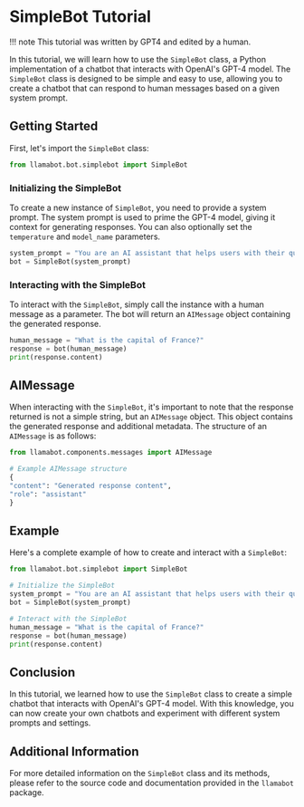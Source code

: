 # SimpleBot Tutorial

!!! note
This tutorial was written by GPT4 and edited by a human.

In this tutorial, we will learn how to use the `SimpleBot` class, a Python implementation of a chatbot that interacts with OpenAI's GPT-4 model. The `SimpleBot` class is designed to be simple and easy to use, allowing you to create a chatbot that can respond to human messages based on a given system prompt.

## Getting Started

First, let's import the `SimpleBot` class:

```python
from llamabot.bot.simplebot import SimpleBot
```

### Initializing the SimpleBot

To create a new instance of `SimpleBot`, you need to provide a system prompt. The system prompt is used to prime the GPT-4 model, giving it context for generating responses. You can also optionally set the `temperature` and `model_name` parameters.

```python
system_prompt = "You are an AI assistant that helps users with their questions."
bot = SimpleBot(system_prompt)
```

### Interacting with the SimpleBot

To interact with the `SimpleBot`, simply call the instance with a human message as a parameter. The bot will return an `AIMessage` object containing the generated response.

```python
human_message = "What is the capital of France?"
response = bot(human_message)
print(response.content)
```

## AIMessage

When interacting with the `SimpleBot`, it's important to note that the response returned is not a simple string, but an `AIMessage` object. This object contains the generated response and additional metadata. The structure of an `AIMessage` is as follows:

```python
from llamabot.components.messages import AIMessage

# Example AIMessage structure
{
"content": "Generated response content",
"role": "assistant"
}
```

## Example

Here's a complete example of how to create and interact with a `SimpleBot`:

```python
from llamabot.bot.simplebot import SimpleBot

# Initialize the SimpleBot
system_prompt = "You are an AI assistant that helps users with their questions."
bot = SimpleBot(system_prompt)

# Interact with the SimpleBot
human_message = "What is the capital of France?"
response = bot(human_message)
print(response.content)
```

## Conclusion

In this tutorial, we learned how to use the `SimpleBot` class to create a simple chatbot that interacts with OpenAI's GPT-4 model. With this knowledge, you can now create your own chatbots and experiment with different system prompts and settings.

## Additional Information

For more detailed information on the `SimpleBot` class and its methods, please refer to the source code and documentation provided in the `llamabot` package.
